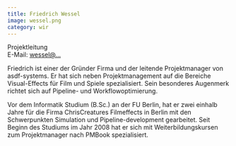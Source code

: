 ```yaml
---
title: Friedrich Wessel
image: wessel.png
category: wir
---
```

<!-- This comment is a workaround for a bug #439 of jekyll -->
Projektleitung  
E-Mail: [wessel@...](mailto:wessel@asdf-systems.de)

Friedrich ist einer der Gründer Firma und der leitende Projektmanager von asdf-systems. Er hat sich neben Projektmanagement auf die Bereiche Visual-Effects für Film und Spiele spezialisiert. Sein besonderes Augenmerk richtet sich auf Pipeline- und Workflowoptimierung.

Vor dem Informatik Studium (B.Sc.) an der FU Berlin, hat er zwei einhalb Jahre für die Firma ChrisCreatures Filmeffects in Berlin mit den Schwerpunkten Simulation und Pipeline-development gearbeitet. Seit Beginn des Studiums im Jahr 2008 hat er sich mit Weiterbildungskursen zum Projektmanager nach PMBook spezialisiert.
